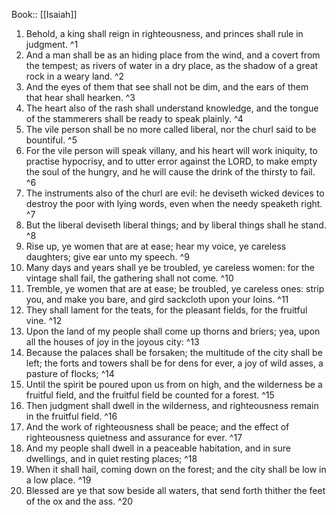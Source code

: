  Book:: [[Isaiah]]
 1. Behold, a king shall reign in righteousness, and princes shall rule in judgment. ^1
 2. And a man shall be as an hiding place from the wind, and a covert from the tempest; as rivers of water in a dry place, as the shadow of a great rock in a weary land. ^2
 3. And the eyes of them that see shall not be dim, and the ears of them that hear shall hearken. ^3
 4. The heart also of the rash shall understand knowledge, and the tongue of the stammerers shall be ready to speak plainly. ^4
 5. The vile person shall be no more called liberal, nor the churl said to be bountiful. ^5
 6. For the vile person will speak villany, and his heart will work iniquity, to practise hypocrisy, and to utter error against the LORD, to make empty the soul of the hungry, and he will cause the drink of the thirsty to fail. ^6
 7. The instruments also of the churl are evil: he deviseth wicked devices to destroy the poor with lying words, even when the needy speaketh right. ^7
 8. But the liberal deviseth liberal things; and by liberal things shall he stand. ^8
 9. Rise up, ye women that are at ease; hear my voice, ye careless daughters; give ear unto my speech. ^9
 10. Many days and years shall ye be troubled, ye careless women: for the vintage shall fail, the gathering shall not come. ^10
 11. Tremble, ye women that are at ease; be troubled, ye careless ones: strip you, and make you bare, and gird sackcloth upon your loins. ^11
 12. They shall lament for the teats, for the pleasant fields, for the fruitful vine. ^12
 13. Upon the land of my people shall come up thorns and briers; yea, upon all the houses of joy in the joyous city: ^13
 14. Because the palaces shall be forsaken; the multitude of the city shall be left; the forts and towers shall be for dens for ever, a joy of wild asses, a pasture of flocks; ^14
 15. Until the spirit be poured upon us from on high, and the wilderness be a fruitful field, and the fruitful field be counted for a forest. ^15
 16. Then judgment shall dwell in the wilderness, and righteousness remain in the fruitful field. ^16
 17. And the work of righteousness shall be peace; and the effect of righteousness quietness and assurance for ever. ^17
 18. And my people shall dwell in a peaceable habitation, and in sure dwellings, and in quiet resting places; ^18
 19. When it shall hail, coming down on the forest; and the city shall be low in a low place. ^19
 20. Blessed are ye that sow beside all waters, that send forth thither the feet of the ox and the ass. ^20
